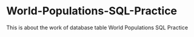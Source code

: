 # World-Populations-SQL-Practice
This is about the work of database table World Populations SQL Practice
